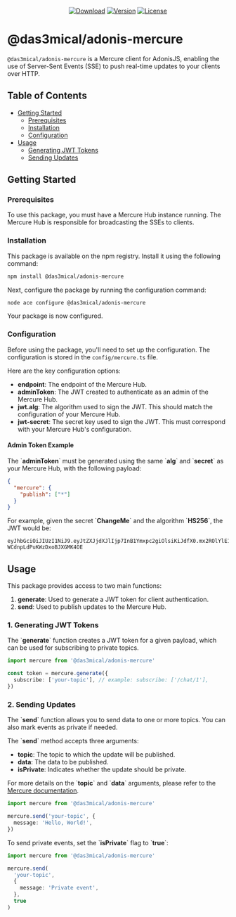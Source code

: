 <p align="center">
  <a href="https://www.npmjs.com/package/@das3mical/adonis-mercure"><img src="https://img.shields.io/npm/dm/@das3mical/adonis-mercure.svg?style=flat-square" alt="Download"></a>
  <a href="https://www.npmjs.com/package/@das3mical/adonis-mercure"><img src="https://img.shields.io/npm/v/@das3mical/adonis-mercure.svg?style=flat-square" alt="Version"></a>
  <a href="https://opensource.org/licenses/MIT"><img src="https://img.shields.io/npm/l/@das3mical/adonis-mercure.svg?style=flat-square" alt="License"></a>
</p>

# @das3mical/adonis-mercure

`@das3mical/adonis-mercure` is a Mercure client for AdonisJS, enabling the use of Server-Sent Events (SSE) to push real-time updates to your clients over HTTP.

## Table of Contents

- [Getting Started](#getting-started)
  - [Prerequisites](#prerequisites)
  - [Installation](#installation)
  - [Configuration](#configuration)
- [Usage](#usage)
  - [Generating JWT Tokens](#1-generating-jwt-tokens)
  - [Sending Updates](#2-sending-updates)

## Getting Started

### Prerequisites

To use this package, you must have a Mercure Hub instance running. The Mercure Hub is responsible for broadcasting the SSEs to clients.

### Installation

This package is available on the npm registry. Install it using the following command:

```bash
npm install @das3mical/adonis-mercure
```

Next, configure the package by running the configuration command:

```bash
node ace configure @das3mical/adonis-mercure
```

Your package is now configured.

### Configuration

Before using the package, you'll need to set up the configuration. The configuration is stored in the `config/mercure.ts` file.

Here are the key configuration options:

- **endpoint**: The endpoint of the Mercure Hub.
- **adminToken**: The JWT created to authenticate as an admin of the Mercure Hub.
- **jwt.alg**: The algorithm used to sign the JWT. This should match the configuration of your Mercure Hub.
- **jwt-secret**: The secret key used to sign the JWT. This must correspond with your Mercure Hub's configuration.

#### Admin Token Example

The \`**adminToken**\` must be generated using the same \`**alg**\` and \`**secret**\` as your Mercure Hub, with the following payload:

```json
{
  "mercure": {
    "publish": ["*"]
  }
}
```

For example, given the secret \`**ChangeMe**\` and the algorithm \`**HS256**\`, the JWT would be:

```
eyJhbGciOiJIUzI1NiJ9.eyJtZXJjdXJlIjp7InB1Ymxpc2giOlsiKiJdfX0.mx2ROlYlE1rp7udoDy-WCdnpLdPuKWzDxoBJXGMK4OE
```

## Usage

This package provides access to two main functions:

1. **generate**: Used to generate a JWT token for client authentication.
2. **send**: Used to publish updates to the Mercure Hub.

### 1. Generating JWT Tokens

The \`**generate**\` function creates a JWT token for a given payload, which can be used for subscribing to private topics.

```ts
import mercure from '@das3mical/adonis-mercure'

const token = mercure.generate({
  subscribe: ['your-topic'], // example: subscribe: ['/chat/1'],
})
```

### 2. Sending Updates

The \`**send**\` function allows you to send data to one or more topics. You can also mark events as private if needed.

The \`**send**\` method accepts three arguments:

- **topic**: The topic to which the update will be published.
- **data**: The data to be published.
- **isPrivate**: Indicates whether the update should be private.

For more details on the \`**topic**\` and \`**data**\` arguments, please refer to the [Mercure documentation](https://mercure.rocks/spec#publication).

```ts
import mercure from '@das3mical/adonis-mercure'

mercure.send('your-topic', {
  message: 'Hello, World!',
})
```

To send private events, set the \`**isPrivate**\` flag to \`**true**\`:

```ts
import mercure from '@das3mical/adonis-mercure'

mercure.send(
  'your-topic',
  {
    message: 'Private event',
  },
  true
)
```
